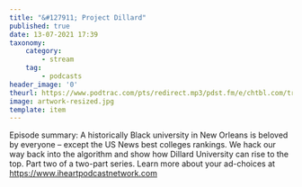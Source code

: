```yaml
---
title: "&#127911; Project Dillard"
published: true
date: 13-07-2021 17:39
taxonomy:
    category:
        - stream
    tag:
        - podcasts
header_image: '0'
theurl: https://www.podtrac.com/pts/redirect.mp3/pdst.fm/e/chtbl.com/track/39E17/traffic.megaphone.fm/HSW2351365815.mp3?updated=1625701685
image: artwork-resized.jpg
template: item
--- 
```

Episode summary: A historically Black university in New Orleans is beloved by everyone – except the US News best colleges rankings. We hack our way back into the algorithm and show how Dillard University can rise to the top. Part two of a two-part series. Learn more about your ad-choices at https://www.iheartpodcastnetwork.com
